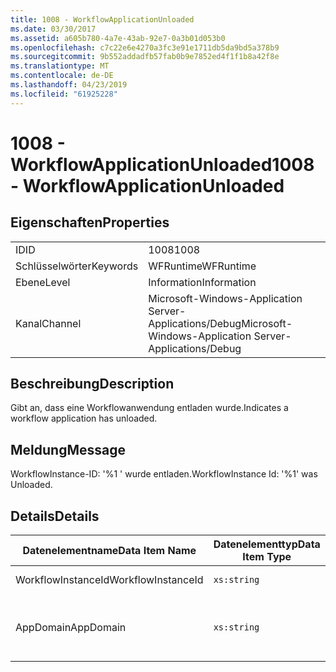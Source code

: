 ```yaml
---
title: 1008 - WorkflowApplicationUnloaded
ms.date: 03/30/2017
ms.assetid: a605b780-4a7e-43ab-92e7-0a3b01d053b0
ms.openlocfilehash: c7c22e6e4270a3fc3e91e1711db5da9bd5a378b9
ms.sourcegitcommit: 9b552addadfb57fab0b9e7852ed4f1f1b8a42f8e
ms.translationtype: MT
ms.contentlocale: de-DE
ms.lasthandoff: 04/23/2019
ms.locfileid: "61925228"
---
```

# <a name="1008---workflowapplicationunloaded"></a><span data-ttu-id="0c89e-102">1008 - WorkflowApplicationUnloaded</span><span class="sxs-lookup"><span data-stu-id="0c89e-102">1008 - WorkflowApplicationUnloaded</span></span>
## <a name="properties"></a><span data-ttu-id="0c89e-103">Eigenschaften</span><span class="sxs-lookup"><span data-stu-id="0c89e-103">Properties</span></span>  
  
|||  
|-|-|  
|<span data-ttu-id="0c89e-104">ID</span><span class="sxs-lookup"><span data-stu-id="0c89e-104">ID</span></span>|<span data-ttu-id="0c89e-105">1008</span><span class="sxs-lookup"><span data-stu-id="0c89e-105">1008</span></span>|  
|<span data-ttu-id="0c89e-106">Schlüsselwörter</span><span class="sxs-lookup"><span data-stu-id="0c89e-106">Keywords</span></span>|<span data-ttu-id="0c89e-107">WFRuntime</span><span class="sxs-lookup"><span data-stu-id="0c89e-107">WFRuntime</span></span>|  
|<span data-ttu-id="0c89e-108">Ebene</span><span class="sxs-lookup"><span data-stu-id="0c89e-108">Level</span></span>|<span data-ttu-id="0c89e-109">Information</span><span class="sxs-lookup"><span data-stu-id="0c89e-109">Information</span></span>|  
|<span data-ttu-id="0c89e-110">Kanal</span><span class="sxs-lookup"><span data-stu-id="0c89e-110">Channel</span></span>|<span data-ttu-id="0c89e-111">Microsoft-Windows-Application Server-Applications/Debug</span><span class="sxs-lookup"><span data-stu-id="0c89e-111">Microsoft-Windows-Application Server-Applications/Debug</span></span>|  
  
## <a name="description"></a><span data-ttu-id="0c89e-112">Beschreibung</span><span class="sxs-lookup"><span data-stu-id="0c89e-112">Description</span></span>  
 <span data-ttu-id="0c89e-113">Gibt an, dass eine Workflowanwendung entladen wurde.</span><span class="sxs-lookup"><span data-stu-id="0c89e-113">Indicates a workflow application has unloaded.</span></span>  
  
## <a name="message"></a><span data-ttu-id="0c89e-114">Meldung</span><span class="sxs-lookup"><span data-stu-id="0c89e-114">Message</span></span>  
 <span data-ttu-id="0c89e-115">WorkflowInstance-ID: '%1 ' wurde entladen.</span><span class="sxs-lookup"><span data-stu-id="0c89e-115">WorkflowInstance Id: '%1' was Unloaded.</span></span>  
  
## <a name="details"></a><span data-ttu-id="0c89e-116">Details</span><span class="sxs-lookup"><span data-stu-id="0c89e-116">Details</span></span>  
  
|<span data-ttu-id="0c89e-117">Datenelementname</span><span class="sxs-lookup"><span data-stu-id="0c89e-117">Data Item Name</span></span>|<span data-ttu-id="0c89e-118">Datenelementtyp</span><span class="sxs-lookup"><span data-stu-id="0c89e-118">Data Item Type</span></span>|<span data-ttu-id="0c89e-119">Beschreibung</span><span class="sxs-lookup"><span data-stu-id="0c89e-119">Description</span></span>|  
|--------------------|--------------------|-----------------|  
|<span data-ttu-id="0c89e-120">WorkflowInstanceId</span><span class="sxs-lookup"><span data-stu-id="0c89e-120">WorkflowInstanceId</span></span>|`xs:string`|<span data-ttu-id="0c89e-121">Die Instanz-ID für den Workflow.</span><span class="sxs-lookup"><span data-stu-id="0c89e-121">The instance id for the workflow</span></span>|  
|<span data-ttu-id="0c89e-122">AppDomain</span><span class="sxs-lookup"><span data-stu-id="0c89e-122">AppDomain</span></span>|`xs:string`|<span data-ttu-id="0c89e-123">Die von AppDomain.CurrentDomain.FriendlyName zurückgegebene Zeichenfolge.</span><span class="sxs-lookup"><span data-stu-id="0c89e-123">The string returned by AppDomain.CurrentDomain.FriendlyName.</span></span>|

